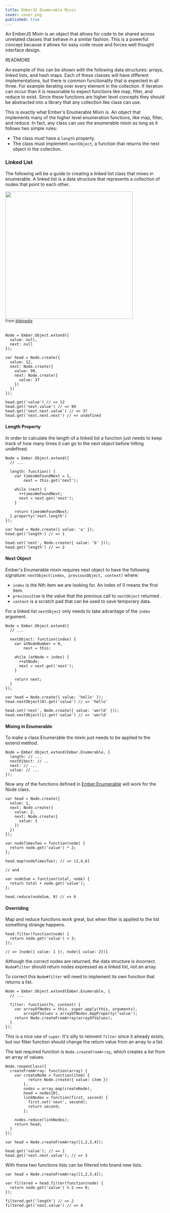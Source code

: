 ```yaml
---
title: EmberJS Enumerable Mixin
cover: cover.png
published: true
---
```


An EmberJS Mixin is an object that allows for code to be shared across
unrelated classes that behave in a similar fashion. This is a powerful
concept because it allows for easy code reuse and forces well thought
interface design.

READMORE

An example of this can be shown with the following data structures:
arrays, linked lists, and hash maps. Each of these classes will have
different implementations, but there is common functionality that is
expected in all three. For example iterating over every element in the
collection. If iteration can occur than it is reasonable to expect
functions like map, filter, and reduce to exist. Since these functions
are higher level concepts they should be abstracted into a library
that any collection like class can use.

This is exactly what Ember's Enumerable Mixin is. An object that
implements many of the higher level enumeration functions, like map,
filter, and reduce. In fact, any class can use the enumerable mixin
as long as it follows two simple rules:

* The class must have a ``length`` property.
* The class must implement ``nextObject``, a function that returns the
  next object in the collection.

### Linked List

The following will be a guide to creating a linked list class that mixes
in enumerable. A linked list is a data structure that represents a
collection of nodes that point to each other.

<div class="center">
  <img src="https://upload.wikimedia.org/wikipedia/commons/thumb/6/6d/Singly-linked-list.svg/816px-Singly-linked-list.svg.png"
    width="400" /><br />
  <small>From <a href="https://en.wikipedia.org/wiki/Linked_list">Wikipedia</a></small>
  <br /><br />
</div>

    Node = Ember.Object.extend({
      value: null,
      next: null
    });

    var head = Node.create({
      value: 12,
      next: Node.create({
        value: 99,
        next: Node.create({
          value: 37
        })
      })
    });

    head.get('value') // => 12
    head.get('next.value') // => 99
    head.get('next.next.value') // => 37
    head.get('next.next.next') // => undefined

#### Length Property

In order to calculate the length of a linked list a function just needs
to keep track of how many times it can go to the next object before
hitting undefined.

    Node = Ember.Object.extend({
      // ...

      length: function() {
        var timesWeFoundNext = 1,
            next = this.get('next');

        while (next) {
          ++timesWeFoundNext;
          next = next.get('next');
        }

        return timesWeFoundNext;
      }.property('next.length')
    });

    var head = Node.create({ value: 'a' });
    head.get('length') // => 1

    head.set('next', Node.create({ value: 'b' }));
    head.get('length') // => 2

#### Next Object

Ember's Enumerable mixin requires next object to have the following
signature: ``nextObject(index, previousObject, context)`` where:

* ``index`` is the Nth item we are looking for. An index of 0 means the
  first item.
* ``previousItem`` is the value that the previous call to ``nextObject``
  returned .
* ``context`` is a scratch pad that can be used to save temporary data.

For a linked list ``nextObject`` only needs to take advantage of the
``index`` argument.

    Node = Ember.Object.extend({
      // ...

      nextObject: function(index) {
        var atNodeNumber = 0,
            next = this;

        while (atNode < index) {
          ++atNode;
          next = next.get('next');
        }

        return next;
      } 
    });

    var head = Node.create({ value: 'hello' });
    head.nextObject(0).get('value') // => 'hello'

    head.set('next', Node.create({ value: 'world' }));
    head.nextObject(1).get('value') // => 'world'

#### Mixing in Enumerable

To make a class Enumerable the mixin just needs to be applied to the
extend method.

    Node = Ember.Object.extend(Ember.Enumerable, {
      length: // ...
      nextOjbect: // ..
      next: // ...
      value: // ...
    });

Now any of the functions defined in
[Ember.Enumerable](https://github.com/emberjs/ember.js/blob/master/packages/ember-runtime/lib/mixins/enumerable.js)
will work for the Node class.

    var head = Node.create({
      value: 1,
      next: Node.create({
        value: 2,
        next: Node.create({
          value: 3
        })
      })
    });

    var nodeTimesTwo = function(node) { 
      return node.get('value') * 2;
    };

    head.map(nodeTimesTwo); // => [2,4,6]

    // and

    var nodeSum = function(total, node) { 
      return total + node.get('value');
    };

    head.reduce(nodeSum, 0) // => 6 

#### Overriding

Map and reduce functions work great, but when filter is applied to the
list something strange happens.

    head.filter(function(node) {
      return node.get('value') < 3;
    }); 

    // => [node({ value: 1 }), node({ value: 2})]

Although the correct nodes are returned, the data structure is
incorrect. ``Node#filter`` should return nodes expressed as a linked
list, not an array.

To correct this ``Node#filter`` will need to implement its own function
that returns a list.

    Node = Ember.Object.extend(Ember.Enumerable, {
      // ...
      
      filter: function(fn, context) {
        var arrayOfNodes = this._super.apply(this, arguments),
            arrayOfValues = arrayOfNodes.mapProperty('value');
        return Node.createFromArray(arrayOfValues);
      }
    });

This is a nice use of ``super``. It's silly to reinvent ``filter``
since it already exists, but our filter function should change the
return value from an array to a list.

The last required function is ``Node.createFromArray``, which creates a
list from an array of values.

    Node.reopenClass({
      createFromArray: function(array) {
        var createNode = function(item) {
              return Node.create({ value: item })
            },
            nodes = array.map(createNode),
            head = nodes[0],
            linkNodes = function(first, second) {
              first.set('next', second);
              return second;
            };

        nodes.reduce(linkNodes);
        return head;
      }
    });

    var head = Node.createFromArray([1,2,3,4]);

    head.get('value'); // => 1
    head.get('next.next.value'); // => 3

With these two functions lists can be filtered into brand new lists.

    var head = Node.createFromArray([1,2,3,4]);

    var filtered = head.filter(function(node) {
      return node.get('value') % 2 === 0;
    });

    filtered.get('length') // => 2
    filtered.get('next.value') // => 4
